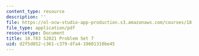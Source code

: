 ```yaml
---
content_type: resource
description: ''
file: https://ol-ocw-studio-app-production.s3.amazonaws.com/courses/18-783-elliptic-curves-spring-2021/d2f5d852c361c379dfa419601310be45_MIT18_783S21_PS7.pdf
file_type: application/pdf
resourcetype: Document
title: 18.783 S2021 Problem Set 7
uid: d2f5d852-c361-c379-dfa4-19601310be45
---
```

